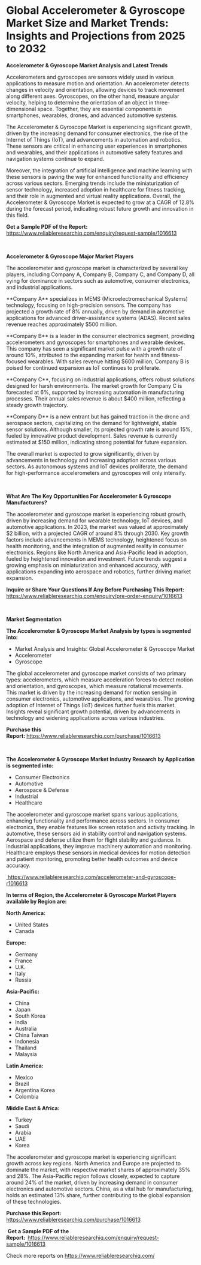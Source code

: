<p><h1>Global Accelerometer & Gyroscope Market Size and Market Trends: Insights and Projections from 2025 to 2032</h1></p><p><strong>Accelerometer & Gyroscope Market Analysis and Latest Trends</strong></p>
<p><p>Accelerometers and gyroscopes are sensors widely used in various applications to measure motion and orientation. An accelerometer detects changes in velocity and orientation, allowing devices to track movement along different axes. Gyroscopes, on the other hand, measure angular velocity, helping to determine the orientation of an object in three-dimensional space. Together, they are essential components in smartphones, wearables, drones, and advanced automotive systems.</p><p>The Accelerometer & Gyroscope Market is experiencing significant growth, driven by the increasing demand for consumer electronics, the rise of the Internet of Things (IoT), and advancements in automation and robotics. These sensors are critical in enhancing user experiences in smartphones and wearables, and their applications in automotive safety features and navigation systems continue to expand. </p><p>Moreover, the integration of artificial intelligence and machine learning with these sensors is paving the way for enhanced functionality and efficiency across various sectors. Emerging trends include the miniaturization of sensor technology, increased adoption in healthcare for fitness tracking, and their role in augmented and virtual reality applications. Overall, the Accelerometer & Gyroscope Market is expected to grow at a CAGR of 12.8% during the forecast period, indicating robust future growth and innovation in this field.</p></p>
<p><strong>Get a Sample PDF of the Report:&nbsp;</strong> <a href="https://www.reliableresearchiq.com/enquiry/request-sample/1016613?utm_campaign=2756&utm_medium=2&utm_source=Github&utm_content=ia&utm_term=21032025&utm_id=accelerometer-gyroscope">https://www.reliableresearchiq.com/enquiry/request-sample/1016613</a></p>
<p>&nbsp;</p>
<p><strong>Accelerometer & Gyroscope Major Market Players</strong></p>
<p><p>The accelerometer and gyroscope market is characterized by several key players, including Company A, Company B, Company C, and Company D, all vying for dominance in sectors such as automotive, consumer electronics, and industrial applications. </p><p>**Company A** specializes in MEMS (Microelectromechanical Systems) technology, focusing on high-precision sensors. The company has projected a growth rate of 8% annually, driven by demand in automotive applications for advanced driver-assistance systems (ADAS). Recent sales revenue reaches approximately $500 million.</p><p>**Company B** is a leader in the consumer electronics segment, providing accelerometers and gyroscopes for smartphones and wearable devices. This company has seen a significant market pulse with a growth rate of around 10%, attributed to the expanding market for health and fitness-focused wearables. With sales revenue hitting $600 million, Company B is poised for continued expansion as IoT continues to proliferate.</p><p>**Company C**, focusing on industrial applications, offers robust solutions designed for harsh environments. The market growth for Company C is forecasted at 6%, supported by increasing automation in manufacturing processes. Their annual sales revenue is about $400 million, reflecting a steady growth trajectory.</p><p>**Company D** is a new entrant but has gained traction in the drone and aerospace sectors, capitalizing on the demand for lightweight, stable sensor solutions. Although smaller, its projected growth rate is around 15%, fueled by innovative product development. Sales revenue is currently estimated at $150 million, indicating strong potential for future expansion.</p><p>The overall market is expected to grow significantly, driven by advancements in technology and increasing adoption across various sectors. As autonomous systems and IoT devices proliferate, the demand for high-performance accelerometers and gyroscopes will only intensify.</p></p>
<p>&nbsp;</p>
<p><strong>What Are The Key Opportunities For Accelerometer & Gyroscope Manufacturers?</strong></p>
<p><p>The accelerometer and gyroscope market is experiencing robust growth, driven by increasing demand for wearable technology, IoT devices, and automotive applications. In 2023, the market was valued at approximately $2 billion, with a projected CAGR of around 8% through 2030. Key growth factors include advancements in MEMS technology, heightened focus on health monitoring, and the integration of augmented reality in consumer electronics. Regions like North America and Asia-Pacific lead in adoption, fueled by heightened innovation and investment. Future trends suggest a growing emphasis on miniaturization and enhanced accuracy, with applications expanding into aerospace and robotics, further driving market expansion.</p></p>
<p><strong>Inquire or Share Your Questions If Any Before Purchasing This Report:</strong> <a href="https://www.reliableresearchiq.com/enquiry/pre-order-enquiry/1016613?utm_campaign=2756&utm_medium=2&utm_source=Github&utm_content=ia&utm_term=21032025&utm_id=accelerometer-gyroscope">https://www.reliableresearchiq.com/enquiry/pre-order-enquiry/1016613</a></p>
<p>&nbsp;</p>
<p><strong>Market Segmentation</strong></p>
<p><strong>The Accelerometer & Gyroscope Market Analysis by types is segmented into:</strong></p>
<p><ul><li>Market Analysis and Insights: Global Accelerometer & Gyroscope Market</li><li>Accelerometer</li><li>Gyroscope</li></ul></p>
<p><p>The global accelerometer and gyroscope market consists of two primary types: accelerometers, which measure acceleration forces to detect motion and orientation, and gyroscopes, which measure rotational movements. This market is driven by the increasing demand for motion sensing in consumer electronics, automotive applications, and wearables. The growing adoption of Internet of Things (IoT) devices further fuels this market. Insights reveal significant growth potential, driven by advancements in technology and widening applications across various industries.</p></p>
<p><strong>Purchase this Report:&nbsp;</strong><a href="https://www.reliableresearchiq.com/purchase/1016613?utm_campaign=2756&utm_medium=2&utm_source=Github&utm_content=ia&utm_term=21032025&utm_id=accelerometer-gyroscope">https://www.reliableresearchiq.com/purchase/1016613</a></p>
<p>&nbsp;</p>
<p><strong>The Accelerometer & Gyroscope Market Industry Research by Application is segmented into:</strong></p>
<p><ul><li>Consumer Electronics</li><li>Automotive</li><li>Aerospace & Defense</li><li>Industrial</li><li>Healthcare</li></ul></p>
<p><p>The accelerometer and gyroscope market spans various applications, enhancing functionality and performance across sectors. In consumer electronics, they enable features like screen rotation and activity tracking. In automotive, these sensors aid in stability control and navigation systems. Aerospace and defense utilize them for flight stability and guidance. In industrial applications, they improve machinery automation and monitoring. Healthcare employs these sensors in medical devices for motion detection and patient monitoring, promoting better health outcomes and device accuracy.</p></p>
<p><a href="https://www.reliableresearchiq.com/accelerometer-and-gyroscope-r1016613?utm_campaign=2756&utm_medium=2&utm_source=Github&utm_content=ia&utm_term=21032025&utm_id=accelerometer-gyroscope">&nbsp;https://www.reliableresearchiq.com/accelerometer-and-gyroscope-r1016613</a></p>
<p><strong>In terms of Region, the Accelerometer & Gyroscope Market Players available by Region are:</strong></p>
<p>
    <p> <strong> North America: </strong>
        <ul>
            <li>United States</li>
            <li>Canada</li>
        </ul>
        </p> 
    <p> <strong> Europe: </strong>
        <ul>
            <li>Germany</li>
            <li>France</li>
            <li>U.K.</li>
            <li>Italy</li>
            <li>Russia</li>
        </ul>
        </p> 
    <p> <strong> Asia-Pacific: </strong>
        <ul>
            <li>China</li>
            <li>Japan</li>
            <li>South Korea</li>
            <li>India</li>
            <li>Australia</li>
            <li>China Taiwan</li>
            <li>Indonesia</li>
            <li>Thailand</li>
            <li>Malaysia</li>
        </ul>
        </p> 
    <p> <strong> Latin America: </strong>
        <ul>
            <li>Mexico</li>
            <li>Brazil</li>
            <li>Argentina Korea</li>
            <li>Colombia</li>
        </ul>
        </p> 
    <p> <strong> Middle East & Africa: </strong>
        <ul>
            <li>Turkey</li>
            <li>Saudi</li>
            <li>Arabia</li>
            <li>UAE</li>
            <li>Korea</li>
        </ul>
    </p>
    </p>
<p><p>The accelerometer and gyroscope market is experiencing significant growth across key regions. North America and Europe are projected to dominate the market, with respective market shares of approximately 35% and 28%. The Asia-Pacific region follows closely, expected to capture around 24% of the market, driven by increasing demand in consumer electronics and automotive sectors. China, as a vital hub for manufacturing, holds an estimated 13% share, further contributing to the global expansion of these technologies.</p></p>
<p><strong>Purchase this Report: </strong><a href="https://www.reliableresearchiq.com/purchase/1016613?utm_campaign=2756&utm_medium=2&utm_source=Github&utm_content=ia&utm_term=21032025&utm_id=accelerometer-gyroscope">https://www.reliableresearchiq.com/purchase/1016613</a></p>
<p>&nbsp;<strong>Get a Sample PDF of the Report:&nbsp;&nbsp;</strong><a href="https://www.reliableresearchiq.com/enquiry/request-sample/1016613?utm_campaign=2756&utm_medium=2&utm_source=Github&utm_content=ia&utm_term=21032025&utm_id=accelerometer-gyroscope">https://www.reliableresearchiq.com/enquiry/request-sample/1016613</a></p>
<p><strong></strong></p>
<p>Check more reports on <a href="https://www.reliableresearchiq.com/?utm_campaign=2756&utm_medium=2&utm_source=Github&utm_content=ia&utm_term=21032025&utm_id=accelerometer-gyroscope">https://www.reliableresearchiq.com/</a></p>